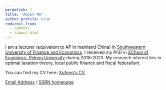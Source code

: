 ```yaml
---
permalink: /
title: "About Me"
author_profile: true
redirect_from: 
  - /about/
  - /about.html
---
```


I am a lecturer (equivalent to AP in mainland China) in [Southwestern University of Finance and Economics](https://www.swufe.edu.cn/). I received my PhD in [SChool of Econimics, Peking University](https://econ.pku.edu.cn/) during 2018-2023. My research interest lies in optimal taxation theory, local public finance and fiscal federalism.

You can find my CV here: [Xufeng's CV](../assets/XufengZhao_CV.pdf)

[Email Address](mailto:zhaoxf@swufe.edu.cn) / [SSRN homepage](https://papers.ssrn.com/sol3/cf_dev/AbsByAuth.cfm?per_id=6379912)

